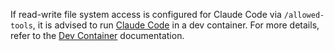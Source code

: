 If read-write file system access is configured for Claude Code via `/allowed-tools`, it is advised to run [Claude Code](https://docs.anthropic.com/en/docs/claude-code/overview) in a dev container. For more details, refer to the [Dev Container](../.devcontainer/README.md) documentation.